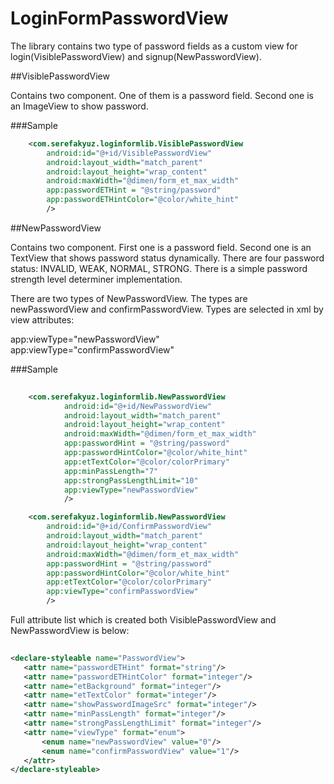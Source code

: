 # LoginFormPasswordView
The library contains two type of password fields as a custom view for login(VisiblePasswordView) and signup(NewPasswordView).

##VisiblePasswordView 

Contains two component. One of them is a password field. Second one is an ImageView to show password.

###Sample

```xml
    <com.serefakyuz.loginformlib.VisiblePasswordView
        android:id="@+id/VisiblePasswordView"
        android:layout_width="match_parent"
        android:layout_height="wrap_content"
        android:maxWidth="@dimen/form_et_max_width"
        app:passwordETHint = "@string/password"
        app:passwordETHintColor="@color/white_hint"
        />
```
##NewPasswordView

Contains two component. First one is a password field. Second one is an TextView that shows password status dynamically. There are four password status: INVALID, WEAK, NORMAL, STRONG. There is a simple password strength level determiner implementation.

There are two types of NewPasswordView. The types are newPasswordView and confirmPasswordView. Types are selected in xml by view attributes:

app:viewType="newPasswordView"
app:viewType="confirmPasswordView"



###Sample

```xml
    
    <com.serefakyuz.loginformlib.NewPasswordView
            android:id="@+id/NewPasswordView"
            android:layout_width="match_parent"
            android:layout_height="wrap_content"
            android:maxWidth="@dimen/form_et_max_width"
            app:passwordHint = "@string/password"
            app:passwordHintColor="@color/white_hint"
            app:etTextColor="@color/colorPrimary"
            app:minPassLength="7"
            app:strongPassLengthLimit="10"
            app:viewType="newPasswordView"
            />

    <com.serefakyuz.loginformlib.NewPasswordView
        android:id="@+id/ConfirmPasswordView"
        android:layout_width="match_parent"
        android:layout_height="wrap_content"
        android:maxWidth="@dimen/form_et_max_width"
        app:passwordHint = "@string/password"
        app:passwordHintColor="@color/white_hint"
        app:etTextColor="@color/colorPrimary"
        app:viewType="confirmPasswordView"
        />
```


Full attribute list which is created both VisiblePasswordView and NewPasswordView is below:


```xml
    
<declare-styleable name="PasswordView">
   <attr name="passwordETHint" format="string"/>
   <attr name="passwordETHintColor" format="integer"/>
   <attr name="etBackground" format="integer"/>
   <attr name="etTextColor" format="integer"/>
   <attr name="showPasswordImageSrc" format="integer"/>
   <attr name="minPassLength" format="integer"/>
   <attr name="strongPassLengthLimit" format="integer"/>
   <attr name="viewType" format="enum">
       <enum name="newPasswordView" value="0"/>
       <enum name="confirmPasswordView" value="1"/>
   </attr>
</declare-styleable>
```
